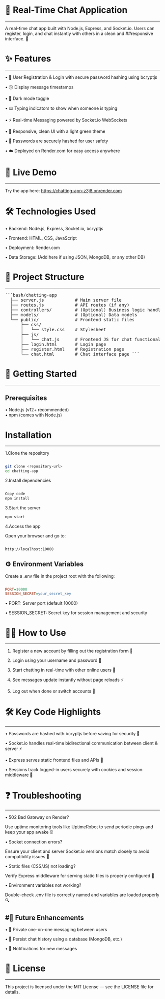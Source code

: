 # 💬 Real-Time Chat Application
---
 A real-time chat app built with Node.js, Express, and Socket.io.
Users can register, login, and chat instantly with others in a clean and ##responsive interface. 🚀


# ✨ Features
---

 • 📝 User Registration & Login with secure password hashing using bcryptjs

 • 🕒 Display message timestamps

 • 🌙 Dark mode toggle

 • ⌨️ Typing indicators to show when someone is typing

 • ⚡ Real-time Messaging powered by Socket.io WebSockets

 • 🎨 Responsive, clean UI with a light green theme

 • 🔐 Passwords are securely hashed for user safety

 • ☁️ Deployed on Render.com for easy access anywhere


# 🔗 Live Demo
---

 Try the app here:
 https://chatting-app-z3j8.onrender.com


# 🛠 Technologies Used

• Backend: Node.js, Express, Socket.io, bcryptjs

• Frontend: HTML, CSS, JavaScript

• Deployment: Render.com

• Data Storage: (Add here if using JSON, MongoDB, or any other DB)


# 📂 Project Structure
---

<pre>```bash/chatting-app
  ├── server.js            # Main server file
  ├── routes.js            # API routes (if any)
  ├── controllers/         # (Optional) Business logic handlers
  ├── models/              # (Optional) Data models
  └── public/              # Frontend static files
      ├── css/
      │   └── style.css    # Stylesheet
      ├── js/
      │   └── chat.js      # Frontend JS for chat functionality
      ├── login.html       # Login page
      ├── register.html    # Registration page
      └── chat.html        # Chat interface page ```</pre>



# 🚀 Getting Started
---
## Prerequisites

• Node.js (v12+ recommended)   
• npm (comes with Node.js)

# Installation
---
1.Clone the repository

```bash

git clone <repository-url>
cd chatting-app
```

2.Install dependencies

```bash

Copy code
npm install
```

3.Start the server

```bash
npm start
```

4.Access the app

Open your browser and go to:

```arduino

http://localhost:10000
```

## ⚙️ Environment Variables

Create a .env file in the project root with the following:

```ini

PORT=10000
SESSION_SECRET=your_secret_key
```
• PORT: Server port (default 10000)

• SESSION_SECRET: Secret key for session management and security


# 🧑‍💻 How to Use
---

1. Register a new account by filling out the registration form 📝

2. Login using your username and password 🔐

3. Start chatting in real-time with other online users 💬

4. See messages update instantly without page reloads ⚡

5. Log out when done or switch accounts 🔄


# 🛠 Key Code Highlights
---

• Passwords are hashed with bcryptjs before saving for security 🔐

• Socket.io handles real-time bidirectional communication between client & server ⚡

• Express serves static frontend files and APIs 🚦

• Sessions track logged-in users securely with cookies and session middleware 🔑

# ❓ Troubleshooting
---

• 502 Bad Gateway on Render?

Use uptime monitoring tools like UptimeRobot to send periodic pings and keep your app awake ⏰

• Socket connection errors?

Ensure your client and server Socket.io versions match closely to avoid compatibility issues 🔄

• Static files (CSS/JS) not loading?

Verify Express middleware for serving static files is properly configured 📂

• Environment variables not working?

Double-check .env file is correctly named and variables are loaded properly 🔍


#🚧 Future Enhancements
---

• 🔐 Private one-on-one messaging between users

• 💾 Persist chat history using a database (MongoDB, etc.)

• 🔔 Notifications for new messages


# 📄 License
---

 This project is licensed under the MIT License — see the LICENSE file for details.

